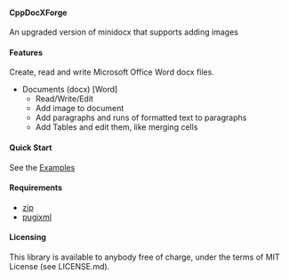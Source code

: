 #### CppDocXForge

An upgraded version of minidocx that supports adding images

#### Features

Create, read and write Microsoft Office Word docx files.

- Documents (docx) [Word]
	- Read/Write/Edit
	- Add image to document
	- Add paragraphs and runs of formatted text to paragraphs
  - Add Tables and edit them, like merging cells 

#### Quick Start

See the [Examples](https://[github.com/reniercloete/CppDocXForge/blob/main/src/Examples.cpp])

#### Requirements

- [zip](https://github.com/kuba--/zip)
- [pugixml](htps://github.com/zeux/pugixml)

#### Licensing
This library is available to anybody free of charge, under the terms of MIT License (see LICENSE.md).
